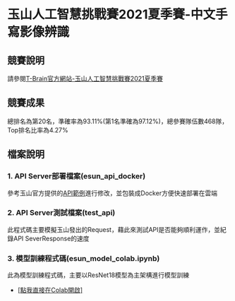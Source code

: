 # 玉山人工智慧挑戰賽2021夏季賽-中文手寫影像辨識

## 競賽說明

請參閱[T-Brain官方網站-玉山人工智慧挑戰賽2021夏季賽](https://tbrain.trendmicro.com.tw/Competitions/Details/14)

## 競賽成果

總排名為第20名，準確率為93.11%(第1名準確為97.12%)，總參賽隊伍數468隊，Top排名比率為4.27%

## 檔案說明

### 1. API Server部署檔案(esun_api_docker)

參考玉山官方提供的[API範例](https://github.com/Esun-DF/ai_competition_api_sharedoc)進行修改，並包裝成Docker方便快速部署在雲端

### 2. API Server測試檔案(test_api)

此程式碼主要模擬玉山發出的Request，藉此來測試API是否能夠順利運作，並紀錄API SeverResponse的速度

### 3. 模型訓練程式碼(esun_model_colab.ipynb)

此為模型訓練程式碼，主要以ResNet18模型為主架構進行模型訓練

* [[點我直接在Colab開啟]](https://colab.research.google.com/drive/1G0FEw-FXYtokg7RXzDruTNdHhFS8qY0v?usp=sharing)









